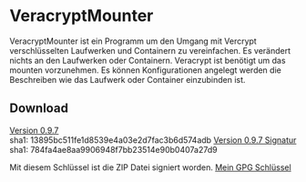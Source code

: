 VeracryptMounter
====
VeracryptMounter ist ein Programm um den Umgang mit Vercrypt verschlüsselten Laufwerken und Containern zu vereinfachen.
Es verändert nichts an den Laufwerken oder Containern. Veracrypt ist benötigt um das mounten vorzunehmen. 
Es können Konfigurationen angelegt werden die Beschreiben wie das Laufwerk oder Container einzubinden ist.

Download
---- 
[Version 0.9.7](https://github.com/LordSandwurm/VeraCryptMounter/releases/download/v0.9.7/VeracryptMounter-0.9.7.zip)  
sha1: 13895bc511fe1d8539e4a03e2d7fac3b6d574adb
[Version 0.9.7 Signatur](https://github.com/LordSandwurm/VeraCryptMounter/releases/download/v0.9.7/VeracryptMounter-0.9.7.zip.sig)  
sha1: 784fa4ae8aa9906948f7bb23514e90b0407a27d9


Mit diesem Schlüssel ist die ZIP Datei signiert worden.
[Mein GPG Schlüssel](http://wwwkeys.pgp.net:11371/pks/lookup?op=get&search=0xDC3AE1A8)
